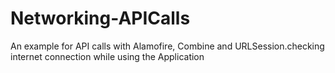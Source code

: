 # Networking-APICalls
An example for API calls with Alamofire, Combine and URLSession.checking internet connection while using the Application 
